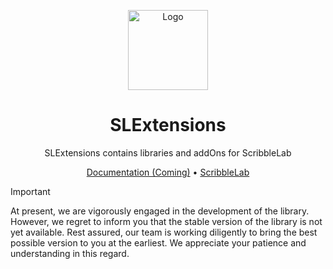 <p align="center">
  <img src="https://github.com/ScribbleLabApp/ScribbleLab/assets/129311622/d0f29969-ca3a-42c8-91d4-a3d437226ed9" alt="Logo" height="128">
  <h1 align="center">SLExtensions</h1>
</p>

<p align="center">
SLExtensions contains libraries and addOns for ScribbleLab
</p>

<p align="center">
<a href="">Documentation (Coming)</a> • <a href="https://github.com/ScribbleLabApp/ScribbleLab">ScribbleLab</a>
</p>

> [!IMPORTANT]
> At present, we are vigorously engaged in the development of the library. However, we regret to inform you that the stable version of the library is not yet available. Rest assured, our team is working diligently to bring the best possible version to you at the earliest. We appreciate your patience and understanding in this regard.
